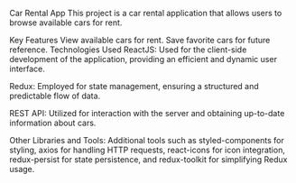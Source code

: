 Car Rental App
This project is a car rental application that allows users to browse available cars for rent.

Key Features
View available cars for rent.
Save favorite cars for future reference.
Technologies Used
ReactJS: Used for the client-side development of the application, providing an efficient and dynamic user interface.

Redux: Employed for state management, ensuring a structured and predictable flow of data.

REST API: Utilized for interaction with the server and obtaining up-to-date information about cars.

Other Libraries and Tools: Additional tools such as styled-components for styling, axios for handling HTTP requests, react-icons for icon integration, redux-persist for state persistence, and redux-toolkit for simplifying Redux usage.